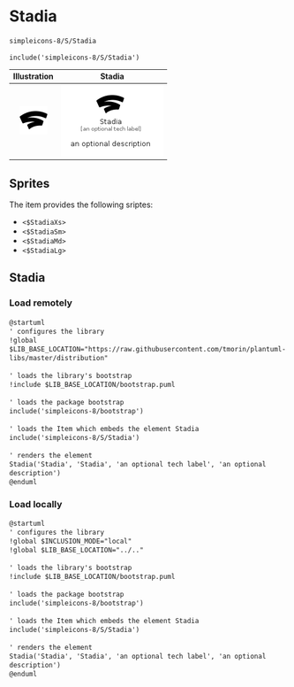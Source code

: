 # Stadia


```text
simpleicons-8/S/Stadia
```

```text
include('simpleicons-8/S/Stadia')
```



| Illustration | Stadia |
| :---: | :---: |
| ![illustration for Illustration](../../simpleicons-8/S/Stadia.png) | ![illustration for Stadia](../../simpleicons-8/S/Stadia.Local.png) |



## Sprites
The item provides the following sriptes:

- `<$StadiaXs>`
- `<$StadiaSm>`
- `<$StadiaMd>`
- `<$StadiaLg>`





## Stadia

### Load remotely
```plantuml
@startuml
' configures the library
!global $LIB_BASE_LOCATION="https://raw.githubusercontent.com/tmorin/plantuml-libs/master/distribution"

' loads the library's bootstrap
!include $LIB_BASE_LOCATION/bootstrap.puml

' loads the package bootstrap
include('simpleicons-8/bootstrap')

' loads the Item which embeds the element Stadia
include('simpleicons-8/S/Stadia')

' renders the element
Stadia('Stadia', 'Stadia', 'an optional tech label', 'an optional description')
@enduml
```

### Load locally
```plantuml
@startuml
' configures the library
!global $INCLUSION_MODE="local"
!global $LIB_BASE_LOCATION="../.."

' loads the library's bootstrap
!include $LIB_BASE_LOCATION/bootstrap.puml

' loads the package bootstrap
include('simpleicons-8/bootstrap')

' loads the Item which embeds the element Stadia
include('simpleicons-8/S/Stadia')

' renders the element
Stadia('Stadia', 'Stadia', 'an optional tech label', 'an optional description')
@enduml
```

